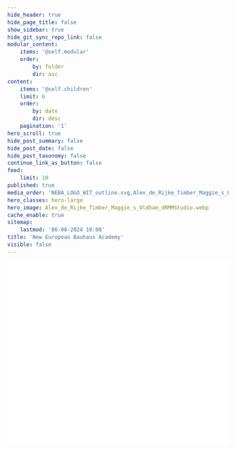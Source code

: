 ```yaml
---
hide_header: true
hide_page_title: false
show_sidebar: true
hide_git_sync_repo_link: false
modular_content:
    items: '@self.modular'
    order:
        by: folder
        dir: asc
content:
    items: '@self.children'
    limit: 6
    order:
        by: date
        dir: desc
    pagination: '1'
hero_scroll: true
hide_post_summary: false
hide_post_date: false
hide_post_taxonomy: false
continue_link_as_button: false
feed:
    limit: 10
published: true
media_order: 'NEBA_LOGO_WIT_outline.svg,Alex_de_Rijke_Timber_Maggie_s_Oldham_dRMMStudio.webp'
hero_classes: hero-large
hero_image: Alex_de_Rijke_Timber_Maggie_s_Oldham_dRMMStudio.webp
cache_enable: true
sitemap:
    lastmod: '06-08-2024 10:08'
title: 'New European Bauhaus Academy'
visible: false
---
```


![NEBA_LOGO_WIT_outline](NEBA_LOGO_WIT_outline.svg?resize=380,380 "NEBA_LOGO_WIT_outline")